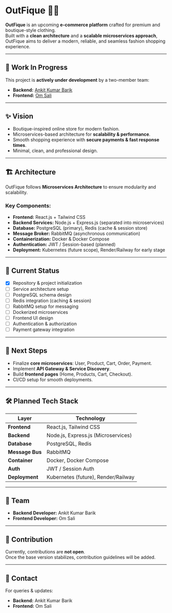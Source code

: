 # OutFique 👗✨

**OutFique** is an upcoming **e-commerce platform** crafted for premium and boutique-style clothing.  
Built with a **clean architecture** and a **scalable microservices approach**, OutFique aims to deliver a modern, reliable, and seamless fashion shopping experience.  

---

## 🚧 Work In Progress
This project is **actively under development** by a two-member team:  

- **Backend:** [Ankit Kumar Barik](https://github.com/ANKITKUMARBARIK)  
- **Frontend:** [Om Sali](https://github.com/OmSali05)  

---

## ✨ Vision
- Boutique-inspired online store for modern fashion.  
- Microservices-based architecture for **scalability & performance**.  
- Smooth shopping experience with **secure payments & fast response times**.  
- Minimal, clean, and professional design.  

---

## 🏗️ Architecture
OutFique follows **Microservices Architecture** to ensure modularity and scalability.  

### Key Components:
- **Frontend:** React.js + Tailwind CSS  
- **Backend Services:** Node.js + Express.js (separated into microservices)  
- **Database:** PostgreSQL (primary), Redis (cache & session store)  
- **Message Broker:** RabbitMQ (asynchronous communication)  
- **Containerization:** Docker & Docker Compose  
- **Authentication:** JWT / Session-based (planned)  
- **Deployment:** Kubernetes (future scope), Render/Railway for early stage  

---

## 📌 Current Status
- [x] Repository & project initialization  
- [ ] Service architecture setup  
- [ ] PostgreSQL schema design  
- [ ] Redis integration (caching & session)  
- [ ] RabbitMQ setup for messaging  
- [ ] Dockerized microservices  
- [ ] Frontend UI design  
- [ ] Authentication & authorization  
- [ ] Payment gateway integration  

---

## 🚀 Next Steps
- Finalize **core microservices**: User, Product, Cart, Order, Payment.  
- Implement **API Gateway & Service Discovery**.  
- Build **frontend pages** (Home, Products, Cart, Checkout).  
- CI/CD setup for smooth deployments.  

---

## 🛠️ Planned Tech Stack
| Layer           | Technology                         |
|-----------------|------------------------------------|
| **Frontend**    | React.js, Tailwind CSS             |
| **Backend**     | Node.js, Express.js (Microservices)|
| **Database**    | PostgreSQL, Redis                  |
| **Message Bus** | RabbitMQ                           |
| **Container**   | Docker, Docker Compose             |
| **Auth**        | JWT / Session Auth                 |
| **Deployment**  | Kubernetes (future), Render/Railway|

---

## 👥 Team
- **Backend Developer:** Ankit Kumar Barik  
- **Frontend Developer:** Om Sali  

---

## 🤝 Contribution
Currently, contributions are **not open**.  
Once the base version stabilizes, contribution guidelines will be added.  

---

## 📧 Contact
For queries & updates:  
- **Backend:** Ankit Kumar Barik  
- **Frontend:** Om Sali  
